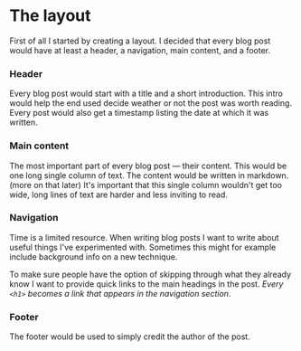 # The layout
First of all I started by creating a layout. I decided that every blog post would have at least a header, a navigation, main content, and a footer.

### Header
Every blog post would start with a title and a short introduction. This intro would help the end used decide weather or not the post was worth reading. Every post would also get a timestamp listing the date at which it was written.

### Main content
The most important part of every blog post — their content. This would be one long single column of text. The content would be written in markdown. (more on that later) It's important that this single column wouldn't get too wide, long lines of text are harder and less inviting to read.

### Navigation
Time is a limited resource. When writing blog posts I want to write about useful things I've experimented with. Sometimes this might for example include background info on a new technique.

To make sure people have the option of skipping through what they already know I want to provide quick links to the main headings in the post. *Every `<h1>` becomes a link that appears in the navigation section*.

### Footer
The footer would be used to simply credit the author of the post.
